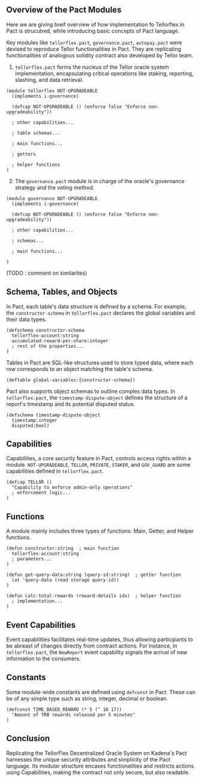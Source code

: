 ## Overview of the Pact Modules

Here we are giving breif overview of how implementation fo Tellorflex in Pact is strucutred, while introducing basic concepts of Pact language.

Key modules like `tellorflex.pact`, `governance.pact`, `autopay.pact` were devised to reproduce Tellor functionalities in Pact. They are replicating functionalities of analogous solidity contract also developed by Tellor team.

1. `tellorflex.pact` forms the nucleus of the Tellor oracle system implementation, encapsulating critical operations like staking, reporting, slashing, and data retrieval. 

```pact
(module tellorflex NOT-UPGRADEABLE
  (implements i-governance)
    
  (defcap NOT-UPGRADEABLE () (enforce false "Enforce non-upgradeability"))
  
  ; other capabilities...
  
  ; table schemas...
  
  ; main functions...
  
  ; getters
  
  ; helper functions
)
```

2. The `governance.pact` module is in charge of the oracle's governance strategy and the voting method.

```pact
(module governance NOT-UPGRADEABLE
  (implements i-governance)
  
  (defcap NOT-UPGRADEABLE () (enforce false "Enforce non-upgradeability"))

  ; other capabilities...
  
  ; schemas...
  
  ; main functions...
  
)
```

(TODO : comment on similarites)

## Schema, Tables, and Objects

In Pact, each table's data structure is defined by a schema. For example, the `constructor-schema` in `tellorflex.pact` declares the global variables and their data types.

```pact
(defschema constructor-schema
  tellorflex-account:string 
  accumulated-reward-per-share:integer 
  ; rest of the properties...
)
```

Tables in Pact are SQL-like structures used to store typed data, where each row corresponds to an object matching the table's schema.

```pact
(deftable global-variables:{constructor-schema})
```

Pact also supports object schemas to outline complex data types. In `tellorflex.pact`, the `timestamp-dispute-object` defines the structure of a report's timestamp and its potential disputed status.

```pact
(defschema timestamp-dispute-object
  timestamp:integer  
  disputed:bool)
```

## Capabilities

Capabilities, a core security feature in Pact, controls access rights within a module. `NOT-UPGRADEABLE`, `TELLOR`, `PRIVATE`, `STAKER`, and `GOV_GUARD` are some capabilities defined in `tellorflex.pact`. 

```pact
(defcap TELLOR ()
  "Capability to enforce admin-only operations"
  ; enforcement logic...
)
```

## Functions

A module mainly includes three types of functions: Main, Getter, and Helper functions.

```pact
(defun constructor:string  ; main function
  tellorflex-account:string
  ; parameters...
)

(defun get-query-data:string (query-id:string)  ; getter function
  (at 'query-data (read storage query-id))
)

(defun calc-total-rewards (reward-details idx)  ; helper function
  ; implementation...
)
```

## Event Capabilities

Event capabilities facilitates real-time updates, thus allowing participants to be abreast of changes directly from contract actions. For instance, in `tellorflex.pact`, the `NewReport` event capability signals the arrival of new information to the consumers.

## Constants

Some module-wide constants are defined using `defconst` in Pact. These can be of any simple type such as string, integer, decimal or boolean.

``` pacts
(defconst TIME_BASED_REWARD (* 5 (^ 10 17))  
  "Amount of TRB rewards released per 5 minutes"
)
```

## Conclusion

Replicating the TellorFlex Decentralized Oracle System on Kadena's Pact harnesses the unique security attributes and simplicity of the Pact language. Its modular structure encases functionalities and restricts actions using Capabilities, making the contract not only secure, but also readable. 
